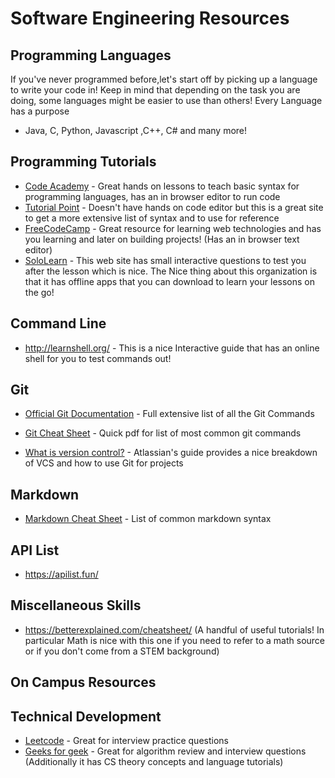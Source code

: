 # Software Engineering Resources 


## Programming Languages
If you've never programmed before,let's start off by picking up a language to write your code in! Keep in mind that depending on the task you are doing, some languages might be easier to use than others! Every Language has a purpose

* Java, C, Python, Javascript ,C++, C# and many more!



## Programming Tutorials
* [Code Academy](https://www.codecademy.com/) - Great hands on lessons to teach basic syntax for programming languages, has an in browser editor to run code
* [Tutorial Point](https://www.tutorialspoint.com/index.htm) - Doesn't have hands on code editor but this is a great site to get a more extensive list of syntax and to use for reference
* [FreeCodeCamp](https://www.freecodecamp.org/) - Great resource for learning web technologies and has you learning and later on building projects! (Has an in browser text editor)
* [SoloLearn](https://www.sololearn.com/) - This web site has small interactive questions to test you after the lesson which is nice. The Nice thing about this organization is that it has offline apps that you can download to learn your lessons on the go!



## Command Line
* http://learnshell.org/ - This is a nice Interactive guide that has an online shell for you to test commands out!

## Git
* [Official Git Documentation](https://git-scm.com/docs) - Full extensive list of all the Git Commands

* [Git Cheat Sheet](https://services.github.com/on-demand/downloads/github-git-cheat-sheet.pdf) -  Quick pdf for list of most common git commands

* [What is version control?](https://www.atlassian.com/git/tutorials/what-is-version-control) - Atlassian's guide provides a nice breakdown of VCS and how to use Git for projects


## Markdown

* [Markdown Cheat Sheet](https://guides.github.com/pdfs/markdown-cheatsheet-online.pdf) - List of common markdown syntax

## API List
* https://apilist.fun/


## Miscellaneous Skills
* https://betterexplained.com/cheatsheet/ (A handful of useful tutorials! In particular Math is nice with this one
if you need to refer to a math source or if you don't come from a STEM background)

## On Campus Resources


## Technical Development
* [Leetcode](https://leetcode.com/) - Great for interview practice questions
* [Geeks for geek](https://www.geeksforgeeks.org/fundamentals-of-algorithms/#AnalysisofAlgorithms) - Great for algorithm review and interview questions (Additionally it has CS theory concepts and language tutorials)